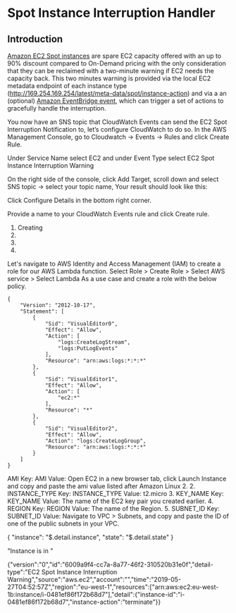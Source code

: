 # Spot Instance Interruption Handler

## Introduction
[Amazon EC2 Spot instances](https://aws.amazon.com/ec2/spot/) are spare EC2 capacity offered with an up to 90% discount compared to On-Demand pricing with the only consideration that they can be reclaimed with a two-minute warning if EC2 needs the capacity back. This two minutes warning is provided via the local EC2 metadata endpoint of each instance type (http://169.254.169.254/latest/meta-data/spot/instance-action) and via a an (optional) [Amazon EventBridge event](https://docs.aws.amazon.com/eventbridge/latest/userguide/create-eventbridge-rule.html), which can trigger a set of actions to gracefully handle the interruption.


You now have an SNS topic that CloudWatch Events can send the EC2 Spot Interruption Notification to, let’s configure CloudWatch to do so. In the AWS Management Console, go to Cloudwatch -> Events -> Rules and click Create Rule.

Under Service Name select EC2 and under Event Type select EC2 Spot Instance Interruption Warning

On the right side of the console, click Add Target, scroll down and select SNS topic -> select your topic name, Your result should look like this:

Click Configure Details in the bottom right corner.

Provide a name to your CloudWatch Events rule and click Create rule.

1. Creating  
2.
3.
4.

Let's navigate to AWS Identity and Access Management (IAM) to create a role for our AWS Lambda function.
Select Role > Create Role > Select AWS service > Select Lambda As a use case and create a role with the below policy.
```
{
    "Version": "2012-10-17",
    "Statement": [
        {
            "Sid": "VisualEditor0",
            "Effect": "Allow",
            "Action": [
                "logs:CreateLogStream",
                "logs:PutLogEvents"
            ],
            "Resource": "arn:aws:logs:*:*:*"
        },
        {
            "Sid": "VisualEditor1",
            "Effect": "Allow",
            "Action": [
                "ec2:*"
            ],
            "Resource": "*"
        },
        {
            "Sid": "VisualEditor2",
            "Effect": "Allow",
            "Action": "logs:CreateLogGroup",
            "Resource": "arn:aws:logs:*:*:*"
        }
    ]
}
```

AMI
Key: AMI
Value: Open EC2 in a new browser tab, click Launch Instance and copy and paste the ami value listed after Amazon Linux 2.
2. INSTANCE_TYPE
Key: INSTANCE_TYPE
Value: t2.micro
3. KEY_NAME
Key: KEY_NAME
Value: The name of the EC2 key pair you created earlier.
4. REGION
Key: REGION
Value: The name of the Region.
5. SUBNET_ID
Key: SUBNET_ID
Value: Navigate to VPC > Subnets, and copy and paste the ID of one of the public subnets in your VPC.

{
    "instance": "$.detail.instance",
    "state": "$.detail.state"
}

"Instance <instance> is in <state>"



{"version":"0","id":"6009a9f4-cc7a-8a77-46f2-310520b31e0f","detail-type":"EC2 Spot Instance Interruption Warning","source":"aws.ec2","account":"<account-id>","time":"2019-05-27T04:52:57Z","region":"eu-west-1","resources":["arn:aws:ec2:eu-west-1b:instance/i-0481ef86f172b68d7"],"detail":{"instance-id":"i-0481ef86f172b68d7","instance-action":"terminate"}}